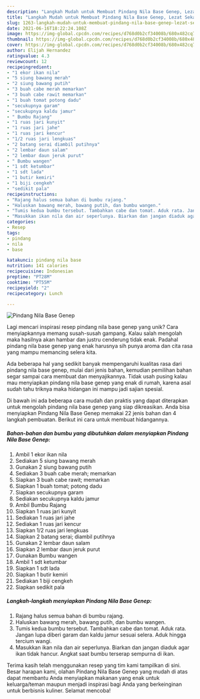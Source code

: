 ```yaml
---
description: "Langkah Mudah untuk Membuat Pindang Nila Base Genep, Lezat Sekali"
title: "Langkah Mudah untuk Membuat Pindang Nila Base Genep, Lezat Sekali"
slug: 1263-langkah-mudah-untuk-membuat-pindang-nila-base-genep-lezat-sekali
date: 2021-06-16T18:22:24.108Z
image: https://img-global.cpcdn.com/recipes/d768d0b2cf34008b/680x482cq70/pindang-nila-base-genep-foto-resep-utama.jpg
thumbnail: https://img-global.cpcdn.com/recipes/d768d0b2cf34008b/680x482cq70/pindang-nila-base-genep-foto-resep-utama.jpg
cover: https://img-global.cpcdn.com/recipes/d768d0b2cf34008b/680x482cq70/pindang-nila-base-genep-foto-resep-utama.jpg
author: Elijah Hernandez
ratingvalue: 4.3
reviewcount: 12
recipeingredient:
- "1 ekor ikan nila"
- "5 siung bawang merah"
- "2 siung bawang putih"
- "3 buah cabe merah memarkan"
- "3 buah cabe rawit memarkan"
- "1 buah tomat potong dadu"
- "secukupnya garam"
- "secukupnya kaldu jamur"
- " Bumbu Rajang"
- "1 ruas jari kunyit"
- "1 ruas jari jahe"
- "1 ruas jari kencur"
- "1/2 ruas jari lengkuas"
- "2 batang serai diambil putihnya"
- "2 lembar daun salam"
- "2 lembar daun jeruk purut"
- " Bumbu wangen"
- "1 sdt ketumbar"
- "1 sdt lada"
- "1 butir kemiri"
- "1 biji cengkeh"
- "sedikit pala"
recipeinstructions:
- "Rajang halus semua bahan di bumbu rajang."
- "Haluskan bawang merah, bawang putih, dan bumbu wangen."
- "Tumis kedua bumbu tersebut. Tambahkan cabe dan tomat. Aduk rata. Jangan lupa diberi garam dan kaldu jamur sesuai selera. Aduk hingga tercium wangi."
- "Masukkan ikan nila dan air seperlunya. Biarkan dan jangan diaduk agar ikan tidak hancur. Angkat saat bumbu terserap sempurna di ikan."
categories:
- Resep
tags:
- pindang
- nila
- base

katakunci: pindang nila base 
nutrition: 141 calories
recipecuisine: Indonesian
preptime: "PT28M"
cooktime: "PT55M"
recipeyield: "2"
recipecategory: Lunch

---
```



![Pindang Nila Base Genep](https://img-global.cpcdn.com/recipes/d768d0b2cf34008b/680x482cq70/pindang-nila-base-genep-foto-resep-utama.jpg)

Lagi mencari inspirasi resep pindang nila base genep yang unik? Cara menyiapkannya memang susah-susah gampang. Kalau salah mengolah maka hasilnya akan hambar dan justru cenderung tidak enak. Padahal pindang nila base genep yang enak harusnya sih punya aroma dan cita rasa yang mampu memancing selera kita.



Ada beberapa hal yang sedikit banyak mempengaruhi kualitas rasa dari pindang nila base genep, mulai dari jenis bahan, kemudian pemilihan bahan segar sampai cara membuat dan menyajikannya. Tidak usah pusing kalau mau menyiapkan pindang nila base genep yang enak di rumah, karena asal sudah tahu triknya maka hidangan ini mampu jadi sajian spesial.


Di bawah ini ada beberapa cara mudah dan praktis yang dapat diterapkan untuk mengolah pindang nila base genep yang siap dikreasikan. Anda bisa menyiapkan Pindang Nila Base Genep memakai 22 jenis bahan dan 4 langkah pembuatan. Berikut ini cara untuk membuat hidangannya.

<!--inarticleads1-->

##### Bahan-bahan dan bumbu yang dibutuhkan dalam menyiapkan Pindang Nila Base Genep:

1. Ambil 1 ekor ikan nila
1. Sediakan 5 siung bawang merah
1. Gunakan 2 siung bawang putih
1. Sediakan 3 buah cabe merah; memarkan
1. Siapkan 3 buah cabe rawit; memarkan
1. Siapkan 1 buah tomat; potong dadu
1. Siapkan secukupnya garam
1. Sediakan secukupnya kaldu jamur
1. Ambil  Bumbu Rajang
1. Siapkan 1 ruas jari kunyit
1. Sediakan 1 ruas jari jahe
1. Sediakan 1 ruas jari kencur
1. Siapkan 1/2 ruas jari lengkuas
1. Siapkan 2 batang serai; diambil putihnya
1. Gunakan 2 lembar daun salam
1. Siapkan 2 lembar daun jeruk purut
1. Gunakan  Bumbu wangen
1. Ambil 1 sdt ketumbar
1. Siapkan 1 sdt lada
1. Siapkan 1 butir kemiri
1. Sediakan 1 biji cengkeh
1. Siapkan sedikit pala




<!--inarticleads2-->

##### Langkah-langkah menyiapkan Pindang Nila Base Genep:

1. Rajang halus semua bahan di bumbu rajang.
1. Haluskan bawang merah, bawang putih, dan bumbu wangen.
1. Tumis kedua bumbu tersebut. Tambahkan cabe dan tomat. Aduk rata. Jangan lupa diberi garam dan kaldu jamur sesuai selera. Aduk hingga tercium wangi.
1. Masukkan ikan nila dan air seperlunya. Biarkan dan jangan diaduk agar ikan tidak hancur. Angkat saat bumbu terserap sempurna di ikan.




Terima kasih telah menggunakan resep yang tim kami tampilkan di sini. Besar harapan kami, olahan Pindang Nila Base Genep yang mudah di atas dapat membantu Anda menyiapkan makanan yang enak untuk keluarga/teman maupun menjadi inspirasi bagi Anda yang berkeinginan untuk berbisnis kuliner. Selamat mencoba!
